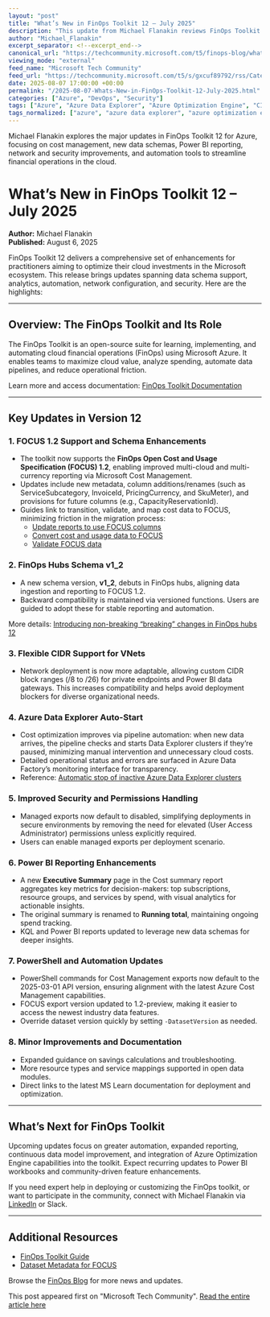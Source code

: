 ```yaml
---
layout: "post"
title: "What’s New in FinOps Toolkit 12 – July 2025"
description: "This update from Michael Flanakin reviews FinOps Toolkit 12, an open-source resource suite for optimizing cloud costs on Microsoft Azure. The release covers support for FOCUS 1.2, new schema versions, Power BI and PowerShell enhancements, improved network compatibility, Data Explorer cost controls, security permission changes, and executive-friendly reporting for better cost analysis and management."
author: "Michael_Flanakin"
excerpt_separator: <!--excerpt_end-->
canonical_url: "https://techcommunity.microsoft.com/t5/finops-blog/what-s-new-in-finops-toolkit-12-july-2025/ba-p/4438562"
viewing_mode: "external"
feed_name: "Microsoft Tech Community"
feed_url: "https://techcommunity.microsoft.com/t5/s/gxcuf89792/rss/Category?category.id=Azure"
date: 2025-08-07 17:00:00 +00:00
permalink: "/2025-08-07-Whats-New-in-FinOps-Toolkit-12-July-2025.html"
categories: ["Azure", "DevOps", "Security"]
tags: ["Azure", "Azure Data Explorer", "Azure Optimization Engine", "CIDR Support", "Community", "Cost Export", "Cost Management", "Data Ingestion", "Data Pipelines", "DevOps", "DevOps Automation", "Executive Reporting", "FinOps Toolkit", "FOCUS 1.2", "KQL", "Microsoft Azure", "Network Configuration", "Power BI", "PowerShell", "Private Endpoints", "Resource Management", "Role Based Access Control", "Schema Versioning", "Security", "Security Permissions"]
tags_normalized: ["azure", "azure data explorer", "azure optimization engine", "cidr support", "community", "cost export", "cost management", "data ingestion", "data pipelines", "devops", "devops automation", "executive reporting", "finops toolkit", "focus 1 dot 2", "kql", "microsoft azure", "network configuration", "power bi", "powershell", "private endpoints", "resource management", "role based access control", "schema versioning", "security", "security permissions"]
---
```


Michael Flanakin explores the major updates in FinOps Toolkit 12 for Azure, focusing on cost management, new data schemas, Power BI reporting, network and security improvements, and automation tools to streamline financial operations in the cloud.<!--excerpt_end-->

# What’s New in FinOps Toolkit 12 – July 2025

**Author:** Michael Flanakin  
**Published:** August 6, 2025

FinOps Toolkit 12 delivers a comprehensive set of enhancements for practitioners aiming to optimize their cloud investments in the Microsoft ecosystem. This release brings updates spanning data schema support, analytics, automation, network configuration, and security. Here are the highlights:

---

## Overview: The FinOps Toolkit and Its Role

The FinOps Toolkit is an open-source suite for learning, implementing, and automating cloud financial operations (FinOps) using Microsoft Azure. It enables teams to maximize cloud value, analyze spending, automate data pipelines, and reduce operational friction.

Learn more and access documentation: [FinOps Toolkit Documentation](https://aka.ms/ftk/docs?WT.mc_id=finops-250604-micflan)

---

## Key Updates in Version 12

### 1. FOCUS 1.2 Support and Schema Enhancements

- The toolkit now supports the **FinOps Open Cost and Usage Specification (FOCUS) 1.2**, enabling improved multi-cloud and multi-currency reporting via Microsoft Cost Management.
- Updates include new metadata, column additions/renames (such as ServiceSubcategory, InvoiceId, PricingCurrency, and SkuMeter), and provisions for future columns (e.g., CapacityReservationId).
- Guides link to transition, validate, and map cost data to FOCUS, minimizing friction in the migration process:  
  - [Update reports to use FOCUS columns](https://learn.microsoft.com/cloud-computing/finops/focus/mapping?WT.mc_id=finops-250528-micflan)  
  - [Convert cost and usage data to FOCUS](https://learn.microsoft.com/cloud-computing/finops/focus/convert?WT.mc_id=finops-250528-micflan)  
  - [Validate FOCUS data](https://learn.microsoft.com/cloud-computing/finops/focus/validate?WT.mc_id=finops-250528-micflan)

### 2. FinOps Hubs Schema v1_2

- A new schema version, **v1_2**, debuts in FinOps hubs, aligning data ingestion and reporting to FOCUS 1.2.
- Backward compatibility is maintained via versioned functions. Users are guided to adopt these for stable reporting and automation.

More details: [Introducing non-breaking “breaking” changes in FinOps hubs 12](https://techcommunity.microsoft.com/blog/finopsblog/introducing-non-breaking-%E2%80%9Cbreaking%E2%80%9D-changes-in-finops-hubs-12/4438554)

### 3. Flexible CIDR Support for VNets

- Network deployment is now more adaptable, allowing custom CIDR block ranges (/8 to /26) for private endpoints and Power BI data gateways. This increases compatibility and helps avoid deployment blockers for diverse organizational needs.

### 4. Azure Data Explorer Auto-Start

- Cost optimization improves via pipeline automation: when new data arrives, the pipeline checks and starts Data Explorer clusters if they’re paused, minimizing manual intervention and unnecessary cloud costs.
- Detailed operational status and errors are surfaced in Azure Data Factory’s monitoring interface for transparency.
- Reference: [Automatic stop of inactive Azure Data Explorer clusters](https://learn.microsoft.com/azure/data-explorer/auto-stop-clusters)

### 5. Improved Security and Permissions Handling

- Managed exports now default to disabled, simplifying deployments in secure environments by removing the need for elevated (User Access Administrator) permissions unless explicitly required.
- Users can enable managed exports per deployment scenario.

### 6. Power BI Reporting Enhancements

- A new **Executive Summary** page in the Cost summary report aggregates key metrics for decision-makers: top subscriptions, resource groups, and services by spend, with visual analytics for actionable insights.
- The original summary is renamed to **Running total**, maintaining ongoing spend tracking.
- KQL and Power BI reports updated to leverage new data schemas for deeper insights.

### 7. PowerShell and Automation Updates

- PowerShell commands for Cost Management exports now default to the 2025-03-01 API version, ensuring alignment with the latest Azure Cost Management capabilities.
- FOCUS export version updated to 1.2-preview, making it easier to access the newest industry data features.
- Override dataset version quickly by setting `-DatasetVersion` as needed.

### 8. Minor Improvements and Documentation

- Expanded guidance on savings calculations and troubleshooting.
- More resource types and service mappings supported in open data modules.
- Direct links to the latest MS Learn documentation for deployment and optimization.

---

## What’s Next for FinOps Toolkit

Upcoming updates focus on greater automation, expanded reporting, continuous data model improvement, and integration of Azure Optimization Engine capabilities into the toolkit. Expect recurring updates to Power BI workbooks and community-driven feature enhancements.

If you need expert help in deploying or customizing the FinOps toolkit, or want to participate in the community, connect with Michael Flanakin via [LinkedIn](https://linkedin.com/in/flanakin) or Slack.

---

## Additional Resources

- [FinOps Toolkit Guide](http://aka.ms/finops/guide)
- [Dataset Metadata for FOCUS](https://github.com/microsoft/finops-toolkit/releases/latest/download/dataset-metadata.zip)

Browse the [FinOps Blog](https://techcommunity.microsoft.com/category/azure/blog/finopsblog) for more news and updates.

This post appeared first on "Microsoft Tech Community". [Read the entire article here](https://techcommunity.microsoft.com/t5/finops-blog/what-s-new-in-finops-toolkit-12-july-2025/ba-p/4438562)
